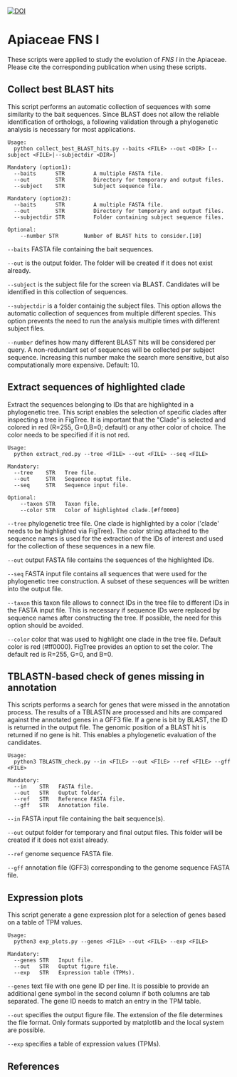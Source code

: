 [![DOI](https://zenodo.org/badge/456032863.svg)](https://zenodo.org/badge/latestdoi/456032863)

# Apiaceae FNS I
These scripts were applied to study the evolution of _FNS I_ in the Apiaceae. Please cite the corresponding publication when using these scripts.


## Collect best BLAST hits
This script performs an automatic collection of sequences with some similarity to the bait sequences. Since BLAST does not allow the reliable identification of orthologs, a following validation through a phylogenetic analysis is necessary for most applications.


```
Usage:
  python collect_best_BLAST_hits.py --baits <FILE> --out <DIR> [--subject <FILE>|--subjectdir <DIR>]

Mandatory (option1):
  --baits      STR         A multiple FASTA file. 
  --out        STR         Directory for temporary and output files.
  --subject    STR         Subject sequence file.

Mandatory (option2):
  --baits      STR         A multiple FASTA file. 
  --out        STR         Directory for temporary and output files.
  --subjectdir STR         Folder containing subject sequence files.

Optional:
    --number STR        Number of BLAST hits to consider.[10]
```

`--baits` FASTA file containing the bait sequences.

`--out` is the output folder. The folder will be created if it does not exist already.

`--subject` is the subject file for the screen via BLAST. Candidates will be identified in this collection of sequences.

`--subjectdir` is a folder containig the subject files. This option allows the automatic collection of sequences from multiple different species. This option prevents the need to run the analysis multiple times with different subject files.

`--number` defines how many different BLAST hits will be considered per query. A non-redundant set of sequences will be collected per subject sequence. Increasing this number make the search more sensitive, but also computationally more expensive. Default: 10.


## Extract sequences of highlighted clade
Extract the sequences belonging to IDs that are highlighted in a phylogenetic tree. This script enables the selection of specific clades after inspecting a tree in FigTree. It is important that the "Clade" is selected and colored in red (R=255, G=0,B=0; default) or any other color of choice. The color needs to be specified if it is not red.

```
Usage:
  python extract_red.py --tree <FILE> --out <FILE> --seq <FILE>

Mandatory:
  --tree    STR   Tree file. 
  --out     STR   Sequence ouptut file.
  --seq     STR   Sequence input file.

Optional:
    --taxon STR   Taxon file.
    --color STR   Color of highlighted clade.[#ff0000]
```

`--tree` phylogenetic tree file. One clade is highlighted by a color ('clade' needs to be highlighted via FigTree). The color string attached to the sequence names is used for the extraction of the IDs of interest and used for the collection of these sequences in a new file.

`--out` output FASTA file contains the sequences of the highlighted IDs.

`--seq` FASTA input file contains all sequences that were used for the phylogenetic tree construction. A subset of these sequences will be written into the output file.

`--taxon` this taxon file allows to connect IDs in the tree file to different IDs in the FASTA input file. This is necessary if sequence IDs were replaced by sequence names after constructing the tree. If possible, the need for this option should be avoided.

`--color` color that was used to highlight one clade in the tree file. Default color is red (#ff0000). FigTree provides an option to set the color. The default red is R=255, G=0, and B=0.





## TBLASTN-based check of genes missing in annotation
This scripts performs a search for genes that were missed in the annotation process. The results of a TBLASTN are processed and hits are compared against the annotated genes in a GFF3 file. If a gene is bit by BLAST, the ID is returned in the output file. The genomic position of a BLAST hit is returned if no gene is hit. This enables a phylogenetic evaluation of the candidates.


```
Usage:
  python3 TBLASTN_check.py --in <FILE> --out <FILE> --ref <FILE> --gff <FILE>

Mandatory:
  --in    STR   FASTA file. 
  --out   STR   Ouptut folder.
  --ref   STR   Reference FASTA file.
  --gff   STR   Annotation file.
```

`--in` FASTA input file containing the bait sequence(s).

`--out` output folder for temporary and final output files. This folder will be created if it does not exist already.

`--ref` genome sequence FASTA file.

`--gff` annotation file (GFF3) corresponding to the genome sequence FASTA file.



## Expression plots
This script generate a gene expression plot for a selection of genes based on a table of TPM values.


```
Usage:
  python3 exp_plots.py --genes <FILE> --out <FILE> --exp <FILE>

Mandatory:
  --genes STR   Input file. 
  --out   STR   Ouptut figure file.
  --exp   STR   Expression table (TPMs).
```

`--genes` text file with one gene ID per line. It is possible to provide an additional gene symbol in the second column if both columns are tab separated. The gene ID needs to match an entry in the TPM table.

`--out` specifies the output figure file. The extension of the file determines the file format. Only formats supported by matplotlib and the local system are possible.

`--exp` specifies a table of expression values (TPMs).



## References



